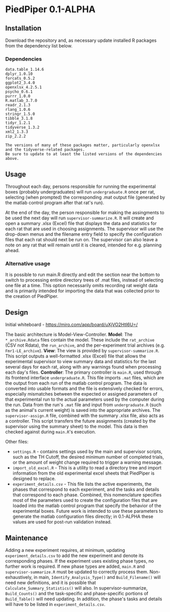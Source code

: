 # PiedPiper 0.1-ALPHA

## Installation
Download the repository and, as necessary update installed R packages from the dependency list below.

### Dependencies
	data.table_1.14.6
	dplyr_1.0.10
	forcats_0.5.2
	ggplot2_3.4.0
	openxlsx_4.2.5.1
	psycho_0.6.1
	purrr_1.0.0
	R.matlab_3.7.0
	readr_2.1.3
	rlang_1.0.6
	stringr_1.5.0
	tibble_3.1.8
	tidyr_1.2.1
	tidyverse_1.3.2
	xml2_1.3.3 
	zip_2.2.2
	
	The versions of many of these packages matter, particularly openxlsx and the tidyverse-related packages.
	Be sure to update to at least the listed versions of the dependencies above.
	
## Usage
Throughout each day, persons responsible for running the experimental boxes (probably undergraduates) will run `undergraduate.R` once per rat, selecting (when prompted) the corresponding .mat output file (generated by the matlab control program after that rat's run).

At the end of the day, the person responsible for making the assingments to be used the next day will run `supervisor-summarize.R`. It will create and open a summary .xlsx (Excel) file that displays the data and statistics for each rat that are used in choosing assignments. The supervisor will use the drop-down menus and the filename entry field to specify the configuration files that each rat should next be run on. The supervisor can also leave a note on any rat that will remain until it is cleared, intended for e.g. planning ahead.

### Alternative usage
It is possible to run main.R directly and edit the section near the bottom to switch to processing entire directory trees of .mat files, instead of selecting one file at a time. This option necessarily omits recording rat weight data and is primarily intended for importing the data that was collected prior to the creation of PiedPiper.

	
## Design
Initial whiteboard - https://miro.com/app/board/uXjVO2HtI6U=/

The basic architecture is Model-View-Controller.
**Model**: The `*_archive.Rdata` files contain the model. These include the `rat_archive` (CSV not Rdata), the `run_archive`, and the per-experiment trial archives (e.g. `Fmr1-LE_archive`).
**View**: The view is provided by `supervisor-summarize.R`. This script outputs a well-formatted .xlsx (Excel) file that allows the experimental supervisor to view summary data and statistics for the last several days for each rat, along with any warnings found when processing each day's files.
**Controller**: The primary controller is `main.R`, used through its frontend interface `undergraduate.R`. This file imports `.mat` files, which are the output from each run of the  matlab control program. The data is converted into usable formats and the file is extensively checked for errors, especially mismatches between the expected or assigned parameters of that experimental run to the actual parameters used by the computer during the run. Data from the run's `.mat` file and input from `undergraduate.R` (such as the animal's current weight) is saved into the appropriate archives.
The `supervisor-assign.R` file, combined with the summary .xlsx file, also acts as a controller. This script transfers the future assignments (created by the supervisor using the summary sheet) to the model. This data is then checked against during `main.R`'s execution.

Other files:
- `settings.R` - contains settings used by the main and supervisor scripts, such as the TH Cutoff, the desired minimum number of completed trials, or the amount of weight change required to trigger a warning message.
- `import_old_excel.R` - This is a utility to read a directory tree and import information from the old experimental excel sheets that PiedPiper is designed to replace.
- `experiment_details.csv` - This file lists the active experiments, the phases that correspond to each experiment, and the tasks and details that correspond to each phase. Combined, this nomenclature specifies most of the parameters used to create the configuration files that are loaded into the matlab control program that specify the behavior of the experimental boxes. Future work is intended to use these parameters to generate the matlab configuration files directly; in 0.1-ALPHA these values are used for post-run validation instead.

## Maintenance
Adding a new experiment requires, at minimum, updating `experiment_details.csv` to add the new experiment and denote its corresponding phases. If the experiment uses existing phase types, no further work is required.
If new phase types are added, `main.R` and `supervisor-summarize.R` must be updated to correctly process them. Non-exhaustively, in main, `Identify_Analysis_Type()` and `Build_Filename()` will need new definitions, and it is possible that `Calculate_Summary_Statistics()` will also. In supervisor-summarize, `Build_Counts()` and the task-specific and phase-specific portions of `Build_Table()` will need updating. In addition, the phase's tasks and details will have to be listed in `experiment_details.csv`.


